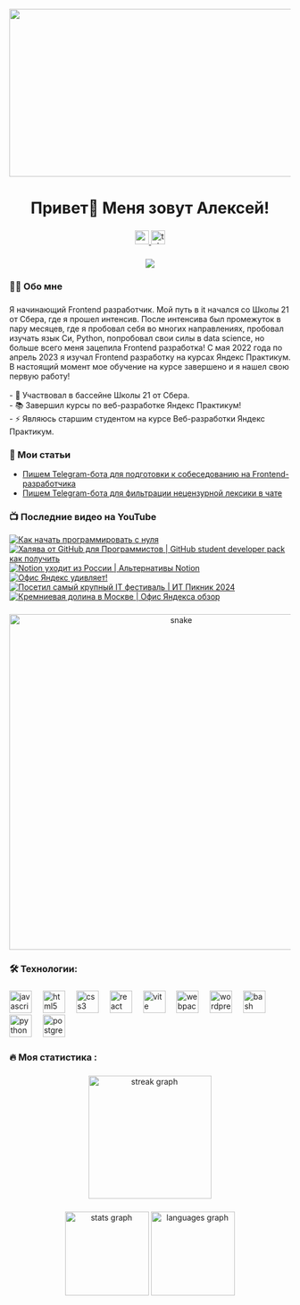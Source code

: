 <br clear="both">

<div align="center">
  <img height="300" width="600" src="https://user-images.githubusercontent.com/74038190/225813708-98b745f2-7d22-48cf-9150-083f1b00d6c9.gif"  />
</div>

###

<h1 align="center">Привет👋 Меня зовут Алексей!</h1>

###

<div align="center">
  <a href="https://www.youtube.com/@tehno.maniak" target="_blank">
    <img src="https://img.shields.io/static/v1?message=Youtube&logo=youtube&label=&color=FF0000&logoColor=white&labelColor=&style=for-the-badge" height="25" alt="youtube logo"  />
  </a>
  <a href="https://t.me/tehnomaniak07" target="_blank">
    <img src="https://img.shields.io/static/v1?message=Telegram&logo=telegram&label=&color=2CA5E0&logoColor=white&labelColor=&style=for-the-badge" height="25" alt="telegram logo"  />
  </a>
</div>

###

<div align="center">
  <img src="https://visitor-badge.laobi.icu/badge?page_id=filimonovalexey.filimonovalexey&"  />
</div>

###

<h3 align="left">👩‍💻  Обо мне</h3>

###

<p align="left">Я начинающий Frontend разработчик. Мой путь в it начался со Школы 21 от Сбера, где я прошел интенсив. После интенсива был промежуток в пару месяцев, где я пробовал себя во многих направлениях, пробовал изучать язык Си, Python, попробовал свои силы в data science, но больше всего меня зацепила Frontend разработка! С мая 2022 года по апрель 2023 я изучал Frontend разработку на курсах Яндекс Практикум. В настоящий момент мое обучение на курсе завершено и я нашел свою первую работу!<br><br>- 🔭 Участвовал в бассейне Школы 21 от Сбера.<br>- 📚 Завершил курсы по веб-разработке Яндекс Практикум!<br>- ⚡ Являюсь старшим студентом на курсе Веб-разработки Яндекс Практикум.</p>

###
<h3 align="left">📕 Мои статьи</h3>

- [Пишем Telegram-бота для подготовки к собеседованию на Frontend-разработчика](https://proglib.io/p/pishem-telegram-bota-dlya-podgotovki-k-sobesedovaniyu-na-frontend-razrabotchika-2024-05-29)
- [Пишем Telegram-бота для фильтрации нецензурной лексики в чате](https://proglib.io/p/pishem-telegram-bota-dlya-filtracii-necenzurnoy-leksiki-v-chate-2024-07-15)

###

<h3 align="left">📺 Последние видео на YouTube</h3>

<!-- BEGIN YOUTUBE-CARDS -->
[![Как начать программировать с нуля](https://ytcards.demolab.com/?id=CFMJ2iOg-uQ&title=%D0%9A%D0%B0%D0%BA+%D0%BD%D0%B0%D1%87%D0%B0%D1%82%D1%8C+%D0%BF%D1%80%D0%BE%D0%B3%D1%80%D0%B0%D0%BC%D0%BC%D0%B8%D1%80%D0%BE%D0%B2%D0%B0%D1%82%D1%8C+%D1%81+%D0%BD%D1%83%D0%BB%D1%8F&lang=en&timestamp=1725969607&background_color=%230d1117&title_color=%23ffffff&stats_color=%23dedede&max_title_lines=1&width=250&border_radius=5 "Как начать программировать с нуля")](https://www.youtube.com/watch?v=CFMJ2iOg-uQ)
[![Халява от GitHub для Программистов | GitHub student developer pack как получить](https://ytcards.demolab.com/?id=jS6mPdqCjjU&title=%D0%A5%D0%B0%D0%BB%D1%8F%D0%B2%D0%B0+%D0%BE%D1%82+GitHub+%D0%B4%D0%BB%D1%8F+%D0%9F%D1%80%D0%BE%D0%B3%D1%80%D0%B0%D0%BC%D0%BC%D0%B8%D1%81%D1%82%D0%BE%D0%B2+%7C+GitHub+student+developer+pack+%D0%BA%D0%B0%D0%BA+%D0%BF%D0%BE%D0%BB%D1%83%D1%87%D0%B8%D1%82%D1%8C&lang=en&timestamp=1725376403&background_color=%230d1117&title_color=%23ffffff&stats_color=%23dedede&max_title_lines=1&width=250&border_radius=5 "Халява от GitHub для Программистов | GitHub student developer pack как получить")](https://www.youtube.com/watch?v=jS6mPdqCjjU)
[![Notion уходит из России | Альтернативы Notion](https://ytcards.demolab.com/?id=pJ2cIRk9T3E&title=Notion+%D1%83%D1%85%D0%BE%D0%B4%D0%B8%D1%82+%D0%B8%D0%B7+%D0%A0%D0%BE%D1%81%D1%81%D0%B8%D0%B8+%7C+%D0%90%D0%BB%D1%8C%D1%82%D0%B5%D1%80%D0%BD%D0%B0%D1%82%D0%B8%D0%B2%D1%8B+Notion&lang=en&timestamp=1725199551&background_color=%230d1117&title_color=%23ffffff&stats_color=%23dedede&max_title_lines=1&width=250&border_radius=5 "Notion уходит из России | Альтернативы Notion")](https://www.youtube.com/watch?v=pJ2cIRk9T3E)
[![Офис Яндекс удивляет!](https://ytcards.demolab.com/?id=v5aRbh6VKjE&title=%D0%9E%D1%84%D0%B8%D1%81+%D0%AF%D0%BD%D0%B4%D0%B5%D0%BA%D1%81+%D1%83%D0%B4%D0%B8%D0%B2%D0%BB%D1%8F%D0%B5%D1%82%21&lang=en&timestamp=1724929014&background_color=%230d1117&title_color=%23ffffff&stats_color=%23dedede&max_title_lines=1&width=250&border_radius=5 "Офис Яндекс удивляет!")](https://www.youtube.com/watch?v=v5aRbh6VKjE)
[![Посетил самый крупный IT фестиваль | ИТ Пикник 2024](https://ytcards.demolab.com/?id=elaZ2rn9HQQ&title=%D0%9F%D0%BE%D1%81%D0%B5%D1%82%D0%B8%D0%BB+%D1%81%D0%B0%D0%BC%D1%8B%D0%B9+%D0%BA%D1%80%D1%83%D0%BF%D0%BD%D1%8B%D0%B9+IT+%D1%84%D0%B5%D1%81%D1%82%D0%B8%D0%B2%D0%B0%D0%BB%D1%8C+%7C+%D0%98%D0%A2+%D0%9F%D0%B8%D0%BA%D0%BD%D0%B8%D0%BA+2024&lang=en&timestamp=1724576709&background_color=%230d1117&title_color=%23ffffff&stats_color=%23dedede&max_title_lines=1&width=250&border_radius=5 "Посетил самый крупный IT фестиваль | ИТ Пикник 2024")](https://www.youtube.com/watch?v=elaZ2rn9HQQ)
[![Кремниевая долина в Москве | Офис Яндекса обзор](https://ytcards.demolab.com/?id=1emacaiQM9Y&title=%D0%9A%D1%80%D0%B5%D0%BC%D0%BD%D0%B8%D0%B5%D0%B2%D0%B0%D1%8F+%D0%B4%D0%BE%D0%BB%D0%B8%D0%BD%D0%B0+%D0%B2+%D0%9C%D0%BE%D1%81%D0%BA%D0%B2%D0%B5+%7C+%D0%9E%D1%84%D0%B8%D1%81+%D0%AF%D0%BD%D0%B4%D0%B5%D0%BA%D1%81%D0%B0+%D0%BE%D0%B1%D0%B7%D0%BE%D1%80&lang=en&timestamp=1724343206&background_color=%230d1117&title_color=%23ffffff&stats_color=%23dedede&max_title_lines=1&width=250&border_radius=5 "Кремниевая долина в Москве | Офис Яндекса обзор")](https://www.youtube.com/watch?v=1emacaiQM9Y)
<!-- END YOUTUBE-CARDS -->

###

<p align="center">
 <img width="600" src="assets/github-snake.svg" alt="snake"/>
</p>

###

<h3 align="left">🛠 Технологии:</h3>

###

<div align="left">
  <img src="https://cdn.jsdelivr.net/gh/devicons/devicon/icons/javascript/javascript-original.svg" height="40" alt="javascript logo"  />
  <img width="12" />
  <img src="https://cdn.jsdelivr.net/gh/devicons/devicon/icons/html5/html5-original.svg" height="40" alt="html5 logo"  />
  <img width="12" />
  <img src="https://cdn.jsdelivr.net/gh/devicons/devicon/icons/css3/css3-original.svg" height="40" alt="css3 logo"  />
  <img width="12" />
  <img src="https://cdn.jsdelivr.net/gh/devicons/devicon/icons/react/react-original.svg" height="40" alt="react logo"  />
  <img width="12" />
  <img src="https://skillicons.dev/icons?i=vite" height="40" alt="vite logo"  />
  <img width="12" />
  <img src="https://cdn.simpleicons.org/webpack/8DD6F9" height="40" alt="webpack logo"  />
  <img width="12" />
  <img src="https://skillicons.dev/icons?i=wordpress" height="40" alt="wordpress logo"  />
  <img width="12" />
  <img src="https://cdn.simpleicons.org/gnubash/4EAA25" height="40" alt="bash logo"  />
  <img width="12" />
  <img src="https://skillicons.dev/icons?i=py" height="40" alt="python logo"  />
  <img width="12" />
  <img src="https://skillicons.dev/icons?i=postgres" height="40" alt="postgresql logo"  />
</div>

###

<h3 align="left">🔥   Моя статистика :</h3>

###

<div align="center">
  <img src="https://streak-stats.demolab.com?user=filimonovalexey&locale=en&mode=daily&theme=dark&hide_border=false&border_radius=5&order=3" height="220" alt="streak graph"  />
</div>

###

<div align="center">
  <img src="https://github-readme-stats.vercel.app/api?username=filimonovalexey&hide_title=false&hide_rank=false&show_icons=true&include_all_commits=true&count_private=true&disable_animations=false&theme=dracula&locale=en&hide_border=false&order=1" height="150" alt="stats graph"  />
  <img src="https://github-readme-stats.vercel.app/api/top-langs?username=filimonovalexey&locale=en&hide_title=false&layout=compact&card_width=320&langs_count=5&theme=dracula&hide_border=false&order=2" height="150" alt="languages graph"  />
</div>

###